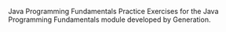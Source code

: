 Java Programming Fundamentals
Practice Exercises for the Java Programming Fundamentals module developed by Generation.
